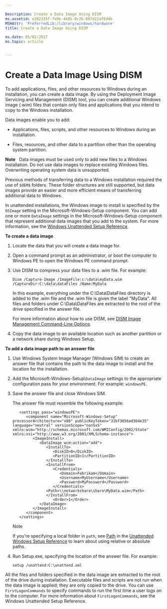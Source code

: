 ```yaml
---

Description: Create a Data Image Using DISM
ms.assetid: e182335f-fe0e-4e85-8c2b-807d22af6d4b
MSHAttr: 'PreferredLib:/library/windows/hardware'
title: Create a Data Image Using DISM

ms.date: 05/02/2017
ms.topic: article


---
```


# Create a Data Image Using DISM


To add applications, files, and other resources to Windows during an installation, you can create a data image. By using the Deployment Image Servicing and Management (DISM) tool, you can create additional Windows image (.wim) files that contain only files and applications that you intend to copy to the Windows installation.

Data images enable you to add:

-   Applications, files, scripts, and other resources to Windows during an installation.

-   Files, resources, and other data to a partition other than the operating system partition.

**Note**  
Data images must be used only to add new files to a Windows installation. Do not use data images to replace existing Windows files. Overwriting operating system data is unsupported.

 

Previous methods of transferring data to a Windows installation required the use of `$OEM$` folders. These folder structures are still supported, but data images provide an easier and more efficient means of transferring additional data to Windows.

In unattended installations, the Windows image to install is specified by the `OSImage` setting in the Microsoft-Windows-Setup component. You can add one or more `DataImage` settings in the Microsoft-Windows-Setup component that represent additional data images that you add to the system. For more information, see the [Windows Unattended Setup Reference](https://docs.microsoft.com/en-us/windows-hardware/customize/desktop/unattend).

**To create a data image**

1.  Locate the data that you will create a data image for.

2.  Open a command prompt as an administrator, or boot the computer to Windows PE to open the Windows PE command prompt.

3.  Use DISM to compress your data files to a .wim file. For example:

    ```
    Dism /Capture-Image /ImageFile:c:\data\myData.wim /CaptureDir:C:\data\dataFiles /Name:MyData
    ```

    In this example, everything under the C:\\Data\\DataFiles directory is added to the .wim file and the .wim file is given the label "MyData". All files and folders under C:\\Data\\DataFiles are extracted to the root of the drive specified in the answer file.

    For more information about how to use DISM, see [DISM Image Management Command-Line Options](dism-image-management-command-line-options-s14.md).

4.  Copy the data image to an available location such as another partition or a network share during Windows Setup.

**To add a data image path to an answer file**

1.  Use Windows System Image Manager (Windows SIM) to create an answer file that contains the path to the data image to install and the location for the installation.

2.  Add the Microsoft-Windows-Setup\\`DataImage` settings to the appropriate configuration pass for your environment. For example: `windowsPE`.

3.  Save the answer file and close Windows SIM.

    The answer file must resemble the following example:

    ```
       <settings pass="windowsPE">
          <component name="Microsoft-Windows-Setup" processorArchitecture="x86" publicKeyToken="31bf3856ad364e35" language="neutral" versionScope="nonSxS" xmlns:wcm="http://schemas.microsoft.com/WMIConfig/2002/State" xmlns:xsi="http://www.w3.org/2001/XMLSchema-instance">
             <ImageInstall>
                <DataImage wcm:action="add">
                   <InstallTo>
                      <DiskID>0</DiskID>
                      <PartitionID>1</PartitionID>
                   </InstallTo>
                   <InstallFrom>
                      <Credentials>
                         <Domain>Fabrikam</Domain>
                         <Username>MyUsername</Username>
                         <Password>MyPassword</Password>
                      </Credentials>
                   <Path>\\networkshare\share\MyData.wim</Path>
                   </InstallFrom>
                      <Order>1</Order>
                </DataImage>
             </ImageInstall>
          </component>
       </settings>
    ```

    > [!Note]
    > If you're specifying a local folder in `path`, see [Path](https://docs.microsoft.com/en-us/windows-hardware/customize/desktop/unattend/microsoft-windows-setup-imageinstall-dataimage-installfrom-path) in the [Unattended Windows Setup Reference](https://docs.microsoft.com/en-us/windows-hardware/customize/desktop/unattend) to learn about using relative or absolute paths.

4.  Run Setup.exe, specifying the location of the answer file. For example:

    ```
    setup /unattend:C:\unattend.xml
    ```

All the files and folders specified in the data image are extracted to the root of the drive during installation. Executable files and scripts are not run when the data image is applied; they are only copied to the drive. You can use `FirstLogonCommands` to specify commands to run the first time a user logs on to the computer. For more information about `FirstLogonCommands`, see the Windows Unattended Setup Reference.

 

 






